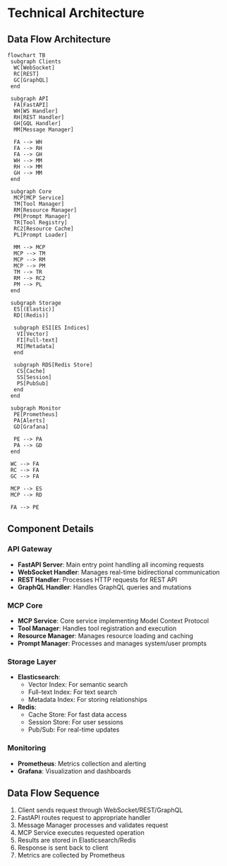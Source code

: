 # Technical Architecture

## Data Flow Architecture

```mermaid
flowchart TB
 subgraph Clients
  WC[WebSocket]
  RC[REST]
  GC[GraphQL]
 end

 subgraph API
  FA[FastAPI]
  WH[WS Handler]
  RH[REST Handler]
  GH[GQL Handler]
  MM[Message Manager]
  
  FA --> WH
  FA --> RH
  FA --> GH
  WH --> MM
  RH --> MM
  GH --> MM
 end

 subgraph Core
  MCP[MCP Service]
  TM[Tool Manager]
  RM[Resource Manager]
  PM[Prompt Manager]
  TR[Tool Registry]
  RC2[Resource Cache]
  PL[Prompt Loader]
  
  MM --> MCP
  MCP --> TM
  MCP --> RM
  MCP --> PM
  TM --> TR
  RM --> RC2
  PM --> PL
 end

 subgraph Storage
  ES[(Elastic)]
  RD[(Redis)]
  
  subgraph ESI[ES Indices]
   VI[Vector]
   FI[Full-text]
   MI[Metadata]
  end
  
  subgraph RDS[Redis Store]
   CS[Cache]
   SS[Session]
   PS[PubSub]
  end
 end

 subgraph Monitor
  PE[Prometheus]
  PA[Alerts]
  GD[Grafana]
  
  PE --> PA
  PA --> GD
 end

 WC --> FA
 RC --> FA
 GC --> FA
 
 MCP --> ES
 MCP --> RD
 
 FA --> PE
```

## Component Details

### API Gateway

- **FastAPI Server**: Main entry point handling all incoming requests
- **WebSocket Handler**: Manages real-time bidirectional communication
- **REST Handler**: Processes HTTP requests for REST API
- **GraphQL Handler**: Handles GraphQL queries and mutations

### MCP Core

- **MCP Service**: Core service implementing Model Context Protocol
- **Tool Manager**: Handles tool registration and execution
- **Resource Manager**: Manages resource loading and caching
- **Prompt Manager**: Processes and manages system/user prompts

### Storage Layer

- **Elasticsearch**:
  - Vector Index: For semantic search
  - Full-text Index: For text search
  - Metadata Index: For storing relationships
- **Redis**:
  - Cache Store: For fast data access
  - Session Store: For user sessions
  - Pub/Sub: For real-time updates

### Monitoring

- **Prometheus**: Metrics collection and alerting
- **Grafana**: Visualization and dashboards

## Data Flow Sequence

1. Client sends request through WebSocket/REST/GraphQL
2. FastAPI routes request to appropriate handler
3. Message Manager processes and validates request
4. MCP Service executes requested operation
5. Results are stored in Elasticsearch/Redis
6. Response is sent back to client
7. Metrics are collected by Prometheus
